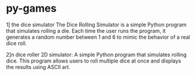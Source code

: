 # py-games 
1] the dice simulator
The Dice Rolling Simulator is a simple Python program that simulates rolling a die. Each time the user runs the program, it generates a random number between 1 and 6  to mimic the behavior of a real dice roll.

2]n dice roller 2D simulator:
A simple Python program that simulates rolling dice. This program allows users to roll multiple dice at once and displays the results using ASCII art.